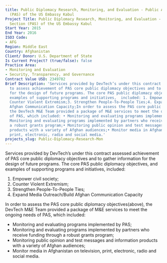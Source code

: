```yaml
---
title: Public Diplomacy Research, Monitoring, and Evaluation - Public Affairs Section
  (PAS) of the US Embassy Kabul
Project Title: Public Diplomacy Research, Monitoring, and Evaluation - Public Affairs
  Section (PAS) of the US Embassy Kabul
Start Year: 2015
End Year: 2016
ISO3 Code:
- AFG
Region: Middle East
Country: Afghanistan
Client/ Donor: U.S. Department of State
Is Current Project? (true/false): false
Practice Area:
- Monitoring and Evaluation
- Security, Transparency, and Governance
Contract Value USD: 2349782
Brief Description: 'Services provided by DevTech’s under this contract are necessary
  to assess achievement of PAS core public diplomacy objectives and to gather information
  for the design of future programs. The core PAS public diplomacy objectives, and
  examples of supporting programs and initiatives,  included: 1. Empower civil society;2.
  Counter Violent Extremism;3. Strengthen People-To-People Ties;4. Expand Media Outreach/Build
  Afghan Communication Capacity;In order to assess the PAS core public diplomacy objectives(above),
  the DevTech M&E Team provided a package of M&E services to meet the ongoing needs
  of PAS, which included: • Monitoring and evaluating programs implemented by PAS;•
  Monitoring and evaluating programs implemented by partners who receive funding through
  a robust grants program;• Monitoring public opinion and test messages and information
  products with a variety of Afghan audiences;• Monitor media in Afghanistan on television,
  print, electronic, radio and social media.'
projects_slug: Public-Diplomacy-Research-Mon
---
```


Services provided by DevTech’s under this contract assessed achievement of PAS core public diplomacy objectives and to gather information for the design of future programs. The core PAS public diplomacy objectives, and examples of supporting programs and initiatives,  included: 
1. Empower civil society;
2. Counter Violent Extremism;
3. Strengthen People-To-People Ties;
4. Expand Media Outreach/Build Afghan Communication Capacity

In order to assess the PAS core public diplomacy objectives(above), the DevTech M&E Team provided a package of M&E services to meet the ongoing needs of PAS, which included: 
* Monitoring and evaluating programs implemented by PAS;
* Monitoring and evaluating programs implemented by partners who receive funding through a robust grants program;
* Monitoring public opinion and test messages and information products with a variety of Afghan audiences;
* Monitor media in Afghanistan on television, print, electronic, radio and social media.